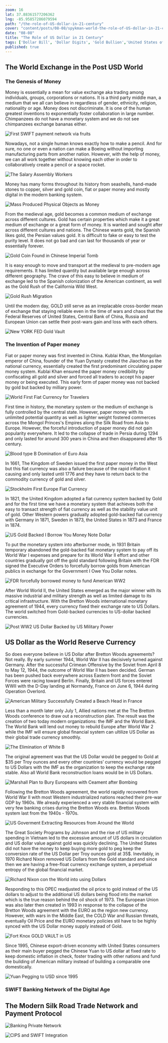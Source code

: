 ```yaml
---
zoom: 16
lat: 37.88361577206362
lng: -85.95857286079594
path: "/the-role-of-US-dollar-in-21-century"
cover: "content/posts/08-08/spykman-world-the-role-of-US-dollar-in-21-century.png"
date: "08-08"
title: "The Role of US Dollar in 21 Century"
tags: ['Dollar Bill', 'Dollar Digits', 'Gold Bullion','United States of America','Reserve Currency','Troy Ounce','Spykman World','Nicholas Spykman']    
published: true
---
```


## The World Exchange in the Post USD World
### The Genesis of Money
 
Money is essentially a mean for value exchange aka trading among individuals, groups, corporations or nations. It is a third party middle man, a medium that we all can believe in regardless of gender, ethnicity, religion, nationality or age. Money does not discriminate. It is one of the human greatest inventions to exponentially foster collaboration in large number. Chimpanzees do not have a monetary system and we do not see chimpanzees exchange bananas either. 

![First SWIFT payment network via fruits](https://storage.googleapis.com/spykman-world/peach_and_apples_as_meaning_of_exchange.png)
 
Nowadays, not a single human knows exactly how to make a pencil. And for sure, no one or even a nation can make a Boeing without importing manufacturing parts from another nation. However, with the help of money, we can all work together without knowing each other in order to collaboratively create a pencil or a space rocket.

![The Salary Assembly Workers](https://storage.googleapis.com/spykman-world/the-assembly-line.png)
 
Money has many forms throughout its history from seashells, hand-made stones to copper, silver and gold coin, fiat or paper money and mostly digital in the modern banking system.

![Mass Produced Physical Objects as Money](https://storage.googleapis.com/spykman-world/Mass%20Produced%20Physical%20Objects%20as%20Money.png)

From the medieval age, gold becomes a common medium of exchange across different cultures. Gold has certain properties which make it a great medium of exchange or a great form of money. It is wanted and sought after across different cultures and nations. The Chinese wants gold, the Spanish likes gold, the Persian values gold. It is difficult to fake or easy to test the purity level. It does not go bad and can last for thousands of year or essentially forever.

![Gold Coin Found in Chinese Imperial Tomb](https://storage.googleapis.com/spykman-world/GOLD%20Coins%20found%20in%20Chinese%20Imperial%20Tombs.png)

It is easy enough to move and transport at the medieval to pre-modern age requirements. It has limited quantity but available large enough across different geography. The crave of this easy to believe in medium of exchange led to the Spanish colonization of the American continent, as well as the Gold Rush of the California Wild West. 

![Gold Rush Migration](https://storage.googleapis.com/spykman-world/Gold%20Rush%20Migration%20Created%20the%20State%20of%20California.png)
 
Until the modern day, GOLD still serve as an irreplacable cross-border mean of exchange that staying reliable even in the time of wars and chaos that the Federal Reserves of United States, Central Bank of China, Russia and European Union can settle their post-wars gain and loss with each others. 

![New YORK FED Gold Vault](https://storage.googleapis.com/spykman-world/New%20York%20FED%20Gold%20Vault.png)

### The Invention of Paper money

Fiat or paper money was first invented in China. Kublai Khan, the Mongolian emperor of China, founder of the Yuan Dynasty created the Jiaochao as the national currency, essentially created the first predominant circulating paper money system. Kublai Khan ensured the paper money credibility by confiscating all gold and silver and forced all traders to accept his paper money or being executed. This early form of paper money was not backed by gold but backed by milliary power. 

![World First Fiat Currency for Travelers](https://storage.googleapis.com/spykman-world/Mongolian%20Dynasty%20World%20First%20Fiat%20Currency%20for%20Travellers.png)
 
First time in history, the monetary system or the medium of exchange is fully controlled by the central state. However, paper money with its unlimited potential quantity as well as lighter weight fostered commerces across the Mongol Princes's Empires along the Silk Road from Asia to Europe. However, the forceful introduction of paper money did not gain popularity everywhere. It led to the collapse of trade in Persia during 1294 and only lasted for around 300 years in China and then disappeared after 15 century.

![Blood type B Domination of Euro Asia](https://storage.googleapis.com/spykman-world/Blood%20Type%20B%20Domination%20of%20EuroAsia.png)
 
In 1661, The Kingdom of Sweden issued the first paper money in the West but this fiat currency was also a failure because of the rapid inflation it causing and only lasted until 1776 and they have to return back to the commodity currency of gold and silver.

![Stockholm First Europe Fiat Currency](https://storage.googleapis.com/spykman-world/Stockholm%20Banco%20First%20Fiat%20Currency.png)
 
In 1821, the United Kingdom adopted a fiat currency system backed by Gold and for the first time we have a monetary system that achieves both the easy to transact strength of fiat currency as well as the stability value unit of gold. Other Western powers gradually adopted gold-backed fiat currency with Germany in 1871, Sweden in 1873, the United States in 1873 and France in 1874.

![US Gold Backed I Borrow You Money Note Dollar](https://storage.googleapis.com/spykman-world/US%20Gold%20Backed%20I%20Borrow%20You%20Money%20Note.png)
 
To put the monetary system into afterburner mode, in 1931 Britain temporary abandoned the gold-backed fiat monetary system to pay off its World War I expenses and prepare for its World War II effort and other countries gradually got off the gold standard following Britain with the FDR signed the Executive Orders to forcefully borrow golds from American publics in exchange for the Government I Owe You Dollar notes.

![FDR forcefully borrowed money to fund American WW2](https://storage.googleapis.com/spykman-world/FDR%20Order%20Confistication%20of%20GOLD%20from%20all%20American%20Citizens.png)
 
After World World II, the United States emerged as the major winner with its massive industrial and military strength as well as limited damage to its critical infrastructure. With the Bretton Woods international monetary agreement of 1944, every currency fixed their exchange rate to US Dollars. The world switched from Gold-backed currencies to US-dollar backed currencies.

![Post WW2 US Dollar Backed by US Military Power](https://storage.googleapis.com/spykman-world/US%20Do%20La.png)

## US Dollar as the World Reserve Currency

So does everyone believe in US Dollar after Bretton Woods agreements? Not really. By early summer 1944, World War II has decisively turned against Germany. After the successful Crimean Offensive by the Soviet from April 8 to May 12, 1944, the outcome of World War II has been decided. German has been pushed back everywhere across Eastern front and the Soviet Forces were racing toward Berlin. Finally, Britain and US forces entered WWII with the D-Day landing at Normandy, France on June 6, 1944 during Operation Overlord. 

![American Military Successfully Created a Beach Head in France](https://storage.googleapis.com/spykman-world/Amercan%20Military%20Landed%20in%20France.png)

Less than a month later only July 1, Allied nations met at the The Bretton Woods conference to draw out a reconstruction plan. The result was the creation of two today modern organizations: the IMF and the World Bank. The World Bank will lend out money to rebuild Europe after World War 2 while the IMF will ensure global financial system can ultilize US Dollar as their global trade currency smoothly. 

![The Elimination of White B](https://storage.googleapis.com/spykman-world/Elimination%20of%20White%20B.png)

The original agreement was that the US Dollar would be pegged to Gold at $35 per Troy ounces and every other countries’ currency would be pegged to US Dollars with the IMF as the organization to keep the exchange rate stable. Also all World Bank reconstruction loans would be in US Dollars.

![Marshall Plan to Bury Europeans with Ceament after Bombing](https://storage.googleapis.com/spykman-world/Marshall%20Plan%20to%20Bury%20European%20with%20Cements%20after%20Bombing.png)

Following the Bretton Woods agreement, the world rapidly recovered from World War II with most Western industrialized nations reached their pre-war GDP by 1960s. We already experienced a very stable financial system with very few banking crises during the Bretton Woods era. Bretton Woods system last from the 1940s - 1970s. 

![US Goverment Extracting Resources from Around the World](https://storage.googleapis.com/spykman-world/US%20Goverment%20Extracting%20Resources%20from%20Around%20the%20World.png)

The Great Society Programs by Johnson and the rise of US military spending in Vietnam led to the excessive amount of US dollars in circulation and US dollar value against gold was quickly declining. The United States did not have the money to keep buying more gold to peg keep the conversion rate of the US Dollar per Troy ounces gold at 35$. Inevitably, in 1970 Richard Nixon removed US Dollars from the Gold standard and since then we are having a free-float currency exchange system, a perpetual entropy of the global financial market.

![Richard Nixon con the World into using Dollars](https://storage.googleapis.com/spykman-world/suspend_gold_standard_temporary_maybe.gif)

Responding to this OPEC readjusted the oil price to gold instead of the US dollars to adjust to the additional US dollars being flood into the market which is the true reason behind the oil shock of 1973. The European Union was also later then created in 1993 in response to the collapse of the Bretton Woods agreement with the EURO as the region new currency. However, with wars in the Middle East, the COLD War and Russian threats, eventually Oil Price and the EURO monetary policies stil have to be highly synced with the US Dollar money supply instead of Gold.

![Fort Knox GOLD VAULT in US](https://storage.googleapis.com/spykman-world/Fort%20Knox%20Gold%20Vault%20in%20Kentucky.png)

Since 1995, Chinese export-driven economy with United States consumers as their main buyer pegged the Chinese Yuan to US dollar at fixed rate to keep domestic inflation in check, foster trading with other nations and fund the building of American military instead of building a comparable one domestically. 

![Yuan Pegging to USD since 1995](https://storage.googleapis.com/spykman-world/YUAN%20pegging%20to%20USD%20since%201995.png)

### SWIFT Banking Network of the Digital Age

## The Modern Silk Road Trade Network and Payment Protocol

![Banking Private Network](https://storage.googleapis.com/spykman-world/Banking%20Private%20Network.png)

![CIPS and SWIFT Integration](https://storage.googleapis.com/spykman-world/CIPS%20SWIFT%20Integration.png)








